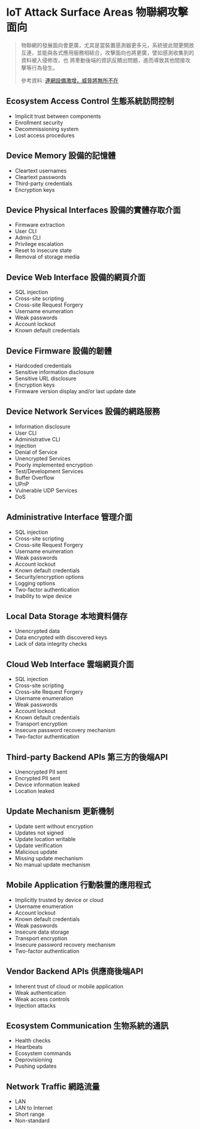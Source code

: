 # IoT Attack Surface Areas 物聯網攻擊面向
> 物聯網的發展面向會更廣，尤其是當裝置感測器更多元，系統彼此間更開放互連，並能與各式應用服務相結合，攻擊面向也將更廣，譬如感測收集到的資料被入侵修改，也 將牽動後端的資訊反饋出問題，進而導致其他間接攻擊等行為發生。
>
> 參考資料: [連網設備激增，威脅將無所不在](https://www.ithome.com.tw/news/114126)
## Ecosystem Access Control 生態系統訪問控制
- Implicit trust between components
- Enrollment security
- Decommissioning system
- Lost access procedures
## Device Memory 設備的記憶體
- Cleartext usernames
- Cleartext passwords
- Third-party credentials
- Encryption keys
## Device Physical Interfaces 設備的實體存取介面
- Firmware extraction
- User CLI
- Admin CLI
- Privilege escalation
- Reset to insecure state
- Removal of storage media
## Device Web Interface 設備的網頁介面
- SQL injection
- Cross-site scripting
- Cross-site Request Forgery
- Username enumeration
- Weak passwords
- Account lockout
- Known default credentials
## Device Firmware 設備的韌體
- Hardcoded credentials
- Sensitive information disclosure
- Sensitive URL disclosure
- Encryption keys
- Firmware version display and/or last update date
## Device Network Services 設備的網路服務
- Information disclosure
- User CLI
- Administrative CLI
- Injection
- Denial of Service
- Unencrypted Services
- Poorly implemented encryption
- Test/Development Services
- Buffer Overflow
- UPnP
- Vulnerable UDP Services
- DoS
## Administrative Interface 管理介面
- SQL injection
- Cross-site scripting
- Cross-site Request Forgery
- Username enumeration
- Weak passwords
- Account lockout
- Known default credentials
- Security/encryption options
- Logging options
- Two-factor authentication
- Inability to wipe device
## Local Data Storage 本地資料儲存
- Unencrypted data
- Data encrypted with discovered keys
- Lack of data integrity checks
## Cloud Web Interface 雲端網頁介面
- SQL injection
- Cross-site scripting
- Cross-site Request Forgery
- Username enumeration
- Weak passwords
- Account lockout
- Known default credentials
- Transport encryption
- Insecure password recovery mechanism
- Two-factor authentication
## Third-party Backend APIs 第三方的後端API
- Unencrypted PII sent
- Encrypted PII sent
- Device information leaked
- Location leaked
## Update Mechanism 更新機制
- Update sent without encryption
- Updates not signed
- Update location writable
- Update verification
- Malicious update
- Missing update mechanism
- No manual update mechanism
## Mobile Application 行動裝置的應用程式
- Implicitly trusted by device or cloud
- Username enumeration
- Account lockout
- Known default credentials
- Weak passwords
- Insecure data storage
- Transport encryption
- Insecure password recovery mechanism
- Two-factor authentication
## Vendor Backend APIs 供應商後端API
- Inherent trust of cloud or mobile application
- Weak authentication
- Weak access controls
- Injection attacks
## Ecosystem Communication 生物系統的通訊
- Health checks
- Heartbeats
- Ecosystem commands
- Deprovisioning
- Pushing updates
## Network Traffic 網路流量
- LAN
- LAN to Internet
- Short range
- Non-standard
